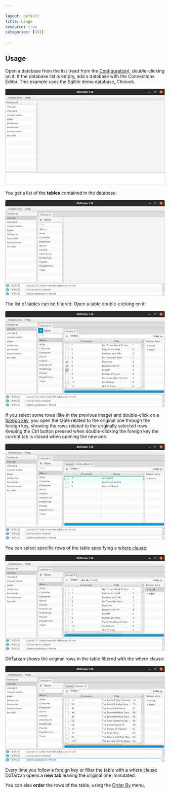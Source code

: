 ```yaml
---

layout: default
title: Usage
resource: true
categories: [GUI]

---
```


## Usage

Open a database from the list (read from the [Configuration](./The-database-connections-configuration-file)), double-clicking on it.
If the database list is empty, add a database with the Connections Editor.
This example uses the Sqllite demo database, Chinook.

![Databases](images/databases.png)

You get a list of the **tables** contained in the database:

![Tables](images/tables.png)

The list of tables can be [filtered](./Tables-Names-Filter). Open a table double-clicking on it:

![Selection](images/selection.png)

If you select some rows (like in the previous image) and double-click on a [foreign key](ForeignKeys), you open the table related to the original one through the foreign key, showing the rows related to the originally selected rows. Keeping the Ctrl button pressed when double-clicking the foreign key the current tab is closed when opening the new one.

![Derived](images/derived.png)

You can select specific rows of the table specifying a [where clause](Where-clause):

![Where](images/where.png)

DbTarzan shows the original rows in the table filtered with the where clause: 

![Where Result](images/whereresult.png)

Every time you follow a foreign key or filter the table with a where clause DbTarzan opens a **new tab** leaving the original one immutated.

You can also **order** the rows of the table, using the [Order By](Order-By) menu,